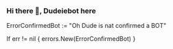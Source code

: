 ### Hi there 👋, Dudeiebot here

ErrorConfirmedBot := "Oh Dude is nat confirmed a BOT"

If err != nil {
errors.New(ErrorConfirmedBot)
}

<!--START_SECTION:waka-->
<!--END_SECTION:waka-->

<!--
**Dudeiebot/Dudeiebot** is a ✨ _special_ ✨ repository because its `README.md` (this file) appears on your GitHub profile.

Here are some ideas to get you started:

- 🔭 I’m currently working on ...
- 🌱 I’m currently learning ...
- 👯 I’m looking to collaborate on ...
- 🤔 I’m looking for help with ...
- 💬 Ask me about ...
- 📫 How to reach me: ...
- 😄 Pronouns: ...
- ⚡ Fun fact: ...
-->
